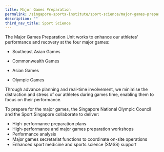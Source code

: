```yaml
---
title: Major Games Preparation
permalink: /singapore-sports-institute/sport-science/major-games-preparation/
description: ""
third_nav_title: Sport Science
---
```


The Major Games Preparation Unit works to enhance our athletes' performance and recovery at the four major games: 

* Southeast Asian Games
    
* Commonwealth Games
    
* Asian Games
    
* Olympic Games

Through advance planning and real-time involvement, we minimise the distraction and stress of our athletes during games time, enabling them to focus on their performance.

To prepare for the major games, the Singapore National Olympic Council and the Sport Singapore collaborate to deliver:

* High-performance preparation plans
* High-performance and major games preparation workshops
* Performance analysis
* Major games secretariat functions to coordinate on-site operations
* Enhanced sport medicine and sports science (SMSS) support